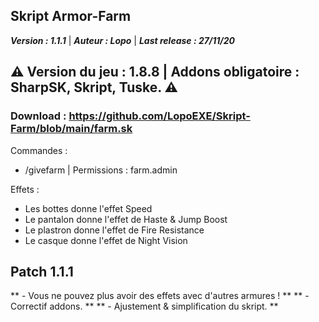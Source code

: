 Skript Armor-Farm
-------------

**_Version : 1.1.1_** 
 | 
 **_Auteur : Lopo_**
| 
**_Last release : 27/11/20_**

⚠️ Version du jeu : 1.8.8 | Addons obligatoire : SharpSK, Skript, Tuske. ⚠️
-------------

### Download : https://github.com/LopoEXE/Skript-Farm/blob/main/farm.sk

Commandes : 
- /givefarm | Permissions : farm.admin

Effets :
- Les bottes donne l'effet Speed 
- Le pantalon donne l'effet de Haste & Jump Boost
- Le plastron donne l'effet de Fire Resistance
- Le casque donne l'effet de Night Vision

Patch 1.1.1
---------
** - Vous ne pouvez plus avoir des effets avec d'autres armures ! **
** - Correctif addons. **
** - Ajustement & simplification du skript. **
